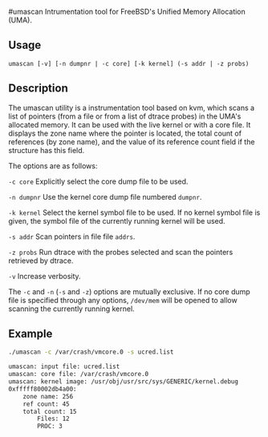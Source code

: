 #umascan
Intrumentation tool for FreeBSD's Unified Memory Allocation (UMA).

## Usage

`umascan [-v] [-n dumpnr | -c core] [-k kernel] (-s addr | -z probs)`

## Description

The umascan utility is a instrumentation tool based on kvm, which scans a list
of pointers (from a file or from a list of dtrace probes) in the UMA's allocated
memory. It can be used with the live kernel or with a core file.  It displays
the zone name where the pointer is located, the total count of references (by
zone name), and the value of its reference count field if the structure has this
field.

The options are as follows:

`-c core`
Explicitly select the core dump file to be used.

`-n dumpnr`
Use the kernel core dump file numbered `dumpnr`.

`-k kernel`
Select the kernel symbol file to be used. If no kernel symbol file is given, the
symbol file of the currently running kernel will be used.

`-s addr`
Scan pointers in file file `addrs`.

`-z probs`
Run dtrace with the probes selected and scan the pointers retrieved by dtrace.

`-v`
Increase verbosity.

The `-c` and `-n` (`-s` and `-z`) options are mutually exclusive.  If no core dump file
is specified through any options, `/dev/mem` will be opened to allow scanning the
currently running kernel.

## Example

```bash
./umascan -c /var/crash/vmcore.0 -s ucred.list

umascan: input file: ucred.list
umascan: core file: /var/crash/vmcore.0
umascan: kernel image: /usr/obj/usr/src/sys/GENERIC/kernel.debug
0xfffff80002db4a00:
	zone name: 256
	ref count: 45
	total count: 15
		Files: 12
		PROC: 3
```

